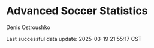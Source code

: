 # Advanced Soccer Statistics
Denis Ostroushko

<!-- gfm -->

Last successful data update: 2025-03-19 21:55:17 CST
